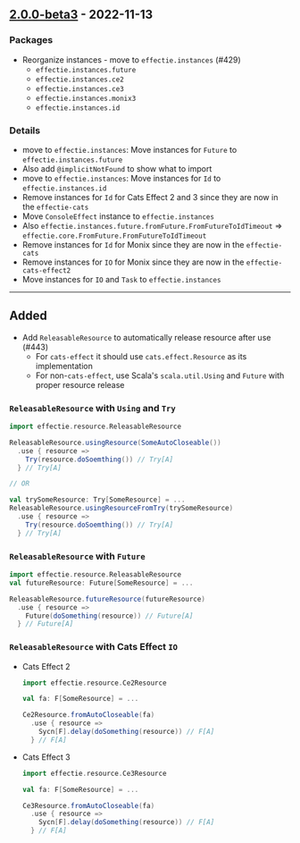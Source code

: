 ## [2.0.0-beta3](https://github.com/Kevin-Lee/effectie/issues?q=is%3Aissue+is%3Aclosed+milestone%3Av2-m1+closed%3A2022-09-20..2022-11-13) - 2022-11-13

### Packages
* Reorganize instances - move to `effectie.instances` (#429)
  * `effectie.instances.future`
  * `effectie.instances.ce2`
  * `effectie.instances.ce3`
  * `effectie.instances.monix3`
  * `effectie.instances.id`

### Details
* move to `effectie.instances`: Move instances for `Future` to `effectie.instances.future`
* Also add `@implicitNotFound` to show what to import
* move to `effectie.instances`: Move instances for `Id` to `effectie.instances.id`
* Remove instances for `Id` for Cats Effect 2 and 3 since they are now in the `effectie-cats`
* Move `ConsoleEffect` instance to `effectie.instances`
* Also `effectie.instances.future.fromFuture.FromFutureToIdTimeout` => `effectie.core.FromFuture.FromFutureToIdTimeout`
* Remove instances for `Id` for Monix since they are now in the `effectie-cats`
* Remove instances for `IO` for Monix since they are now in the `effectie-cats-effect2`
* Move instances for `IO` and `Task` to `effectie.instances`

***

## Added
* Add `ReleasableResource` to automatically release resource after use (#443)
  * For `cats-effect` it should use `cats.effect.Resource` as its implementation
  * For non-`cats-effect`, use Scala's `scala.util.Using` and `Future` with proper resource release

### `ReleasableResource` with `Using` and `Try`

```scala
import effectie.resource.ReleasableResource

ReleasableResource.usingResource(SomeAutoCloseable())
  .use { resource =>
    Try(resource.doSoemthing()) // Try[A]
  } // Try[A]

// OR

val trySomeResource: Try[SomeResource] = ...
ReleasableResource.usingResourceFromTry(trySomeResource)
  .use { resource =>
    Try(resource.doSoemthing()) // Try[A]
  } // Try[A]

```

### `ReleasableResource` with `Future`

```scala
import effectie.resource.ReleasableResource
val futureResource: Future[SomeResource] = ...

ReleasableResource.futureResource(futureResource)
  .use { resource =>
    Future(doSomething(resource)) // Future[A]
  } // Future[A]

```

### `ReleasableResource` with Cats Effect `IO`
* Cats Effect 2
  ```scala
  import effectie.resource.Ce2Resource
  
  val fa: F[SomeResource] = ...
  
  Ce2Resource.fromAutoCloseable(fa)
    .use { resource =>
      Sycn[F].delay(doSomething(resource)) // F[A]
    } // F[A]
  ```

* Cats Effect 3
  ```scala
  import effectie.resource.Ce3Resource
  
  val fa: F[SomeResource] = ...
  
  Ce3Resource.fromAutoCloseable(fa)
    .use { resource =>
      Sycn[F].delay(doSomething(resource)) // F[A]
    } // F[A]
  ```
